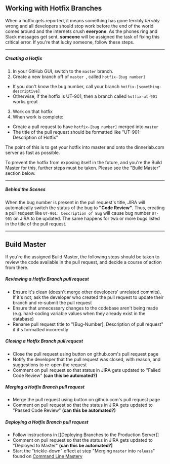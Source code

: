 ## Working with Hotfix Branches

When a hotfix gets reported, it means something has gone terribly _terribly_ wrong and all developers should stop work before the end of the world comes around and the internets crush __everyone__. As the phones ring and Slack messages get sent, __someone__ will be assigned the task of fixing this critical error. If you're that lucky someone, follow these steps.

***

##### Creating a Hotfix

1. In your GitHub GUI, switch to the `master` branch.
2. Create a new branch off of `master `, called `hotfix-[bug number]`
  - If you don't know the bug number, call your branch `hotfix-[something-descriptive]`
  - Otherwise, if the hotfix is UT-901, then a branch called `hotfix-ut-901` works great
3. Work on that hotfix
4. When work is complete:
  - Create a pull request to have `hotfix-[bug number]` merged into `master`
  - The title of the pull request should be formatted like "UT-901: Description of Hotfix"

The point of this is to get your hotfix into master and onto the dinnerlab.com server as fast as possible.

To prevent the hotfix from exposing itself in the future, and you're the Build Master for this, further steps must be taken. Please see the "Build Master" section below.

***

##### Behind the Scenes

When the bug number is present in the pull request's title, JIRA will automatically switch the status of the bug to **"Code Review"**. Thus, creating a pull request like `UT-901: Description of Bug` will cause bug number `UT-901` on JIRA to be updated. The same happens for two or more bugs listed in the title of the pull request.

***

## Build Master
If you're the assigned Build Master, the following steps should be taken to review the code available in the pull request, and decide a course of action from there.

##### Reviewing a Hotfix Branch _pull request_
- Ensure it's clean (doesn't merge other developers' unrelated commits). If it's not, ask the developer who created the pull request to update their branch and re-submit the pull request
- Ensure that unnecessary changes to the codebase aren't being made (e.g. hard-coding variable values when they already exist in the database)
- Rename pull request title to "[Bug-Number]: Description of pull request" if it's formatted incorrectly

##### Closing a Hotfix Branch _pull request_
- Close the pull request using button on github.com's pull request page
- Notify the developer that the pull request was closed, with reason, and suggestions to re-open the request
- Comment on pull request so that status in JIRA gets updated to "Failed Code Review" **(can this be automated?)**

##### Merging a Hotfix Branch _pull request_
- Merge the pull request using button on github.com's pull request page
- Comment on pull request so that the status in JIRA gets updated to "Passed Code Review" **(can this be automated?)**

##### Deploying a Hotfix Branch _pull request_
- Follow instructions in [[Deploying Branches to the Production Server]]
- Comment on pull request so that the status in JIRA gets updated to "Deployed to Master" **(can this be automated?)**
- Start the "trickle-down" effect at step "Merging `master` into `release`" found on [Command Line Mastery](#merging-master-into-release)

